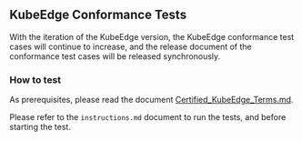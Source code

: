 ## KubeEdge Conformance Tests

With the iteration of the KubeEdge version, the KubeEdge conformance test cases will continue to increase, and the release document of the conformance test cases will be released synchronously.

### How to test

As prerequisites, please read the document [Certified_KubeEdge_Terms.md](terms-conditions/Certified_KubeEdge_Terms.md). 

Please refer to the `instructions.md` document to run the tests, and  before starting the test.